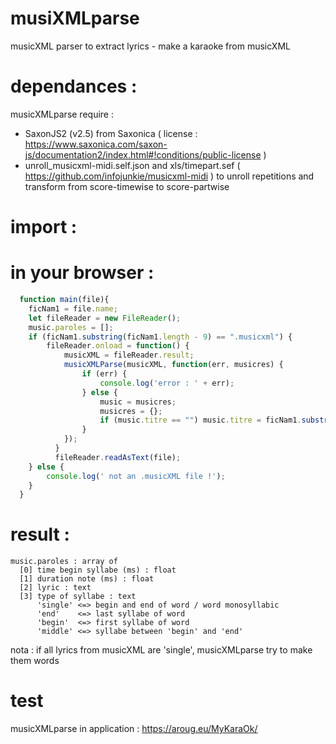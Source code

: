 # musiXMLparse
musicXML parser to extract lyrics - make a karaoke from musicXML

# dependances :
musicXMLparse require :
 - SaxonJS2 (v2.5) from Saxonica ( license : https://www.saxonica.com/saxon-js/documentation2/index.html#!conditions/public-license ) 
 - unroll_musicxml-midi.self.json and xls/timepart.sef ( https://github.com/infojunkie/musicxml-midi )
to unroll repetitions and transform from score-timewise to score-partwise

# import :
  <script type="text/javascript" src="musicXMLparse_public.js"></script> 
  <!-- from https://www.saxonica.com/download/javascript.xml for musicXMLParse.js only --> 
  <script src="Saxon/SaxonJS2.rt.js"></script>    

# in your browser :
```javascript
  function main(file){
    ficNam1 = file.name;
    let fileReader = new FileReader();
    music.paroles = [];
    if (ficNam1.substring(ficNam1.length - 9) == ".musicxml") {
        fileReader.onload = function() {
            musicXML = fileReader.result;
            musicXMLParse(musicXML, function(err, musicres) {
                if (err) {
                    console.log('error : ' + err);
                } else {
                    music = musicres;
                    musicres = {};
                    if (music.titre == "") music.titre = ficNam1.substring(0, ficNam1.length - 9);
                }
            });
          }
          fileReader.readAsText(file);
    } else {
        console.log(' not an .musicXML file !');
    }
  }
```

# result :
    music.paroles : array of
      [0] time begin syllabe (ms) : float
      [1] duration note (ms) : float
      [2] lyric : text
      [3] type of syllabe : text 
          'single' <=> begin and end of word / word monosyllabic
          'end'    <=> last syllabe of word
          'begin'  <=> first syllabe of word
          'middle' <=> syllabe between 'begin' and 'end'

  nota : if all lyrics from musicXML are 'single', musicXMLparse try to make them words 

# test 
musicXMLparse in application : https://aroug.eu/MyKaraOk/
      
    
